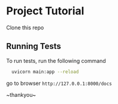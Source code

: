 
# Project Tutorial

Clone this repo

## Running Tests

To run tests, run the following command

```bash
  uvicorn main:app --reload
```


go to browser ` http://127.0.0.1:8000/docs ` 

~thankyou~